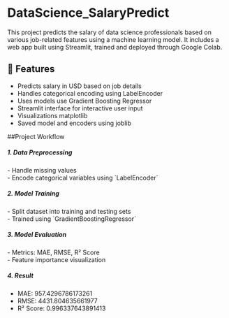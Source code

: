 # DataScience_SalaryPredict

This project predicts the salary of data science professionals based on various job-related features using a machine learning model. It includes a web app built using Streamlit, trained and deployed through Google Colab.

## 🚀 Features

- Predicts salary in USD based on job details
- Handles categorical encoding using LabelEncoder
- Uses models use Gradient Boosting Regressor
- Streamlit interface for interactive user input
- Visualizations matplotlib
- Saved model and encoders using joblib


##Project Workflow

<h5>1. Data Preprocessing</h5>
   - Handle missing values<br>
   - Encode categorical variables using `LabelEncoder`<br>
  

<h5>2. Model Training</h5>
   - Split dataset into training and testing sets<br>
   - Trained using `GradientBoostingRegressor`<br>

<h5>3. Model Evaluation</h5>
   - Metrics: MAE, RMSE, R² Score<br>
   - Feature importance visualization<br>

<h5>4. Result</h5>

   - MAE: 957.4296786173261<br>
   - RMSE: 4431.804635661977 <br>
   - R² Score: 0.996337643891413<br>
